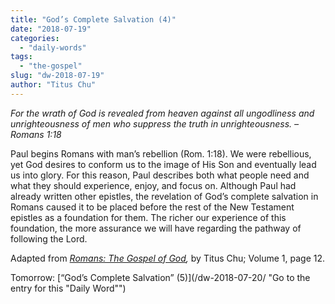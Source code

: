 ```yaml
---
title: "God’s Complete Salvation (4)"
date: "2018-07-19"
categories: 
  - "daily-words"
tags: 
  - "the-gospel"
slug: "dw-2018-07-19"
author: "Titus Chu"
---
```


_For the wrath of God is revealed from heaven against all ungodliness and unrighteousness of men who suppress the truth in unrighteousness._ _– Romans 1:18_

Paul begins Romans with man’s rebellion (Rom. 1:18). We were rebellious, yet God desires to conform us to the image of His Son and eventually lead us into glory. For this reason, Paul describes both what people need and what they should experience, enjoy, and focus on. Although Paul had already written other epistles, the revelation of God’s complete salvation in Romans caused it to be placed before the rest of the New Testament epistles as a foundation for them. The richer our experience of this foundation, the more assurance we will have regarding the pathway of following the Lord.

Adapted from _[Romans: The Gospel of God](/book-romans/ "Go to the listing for this book"),_ by Titus Chu; Volume 1, page 12.

Tomorrow: [“God’s Complete Salvation” (5)](/dw-2018-07-20/ "Go to the entry for this "Daily Word"")

